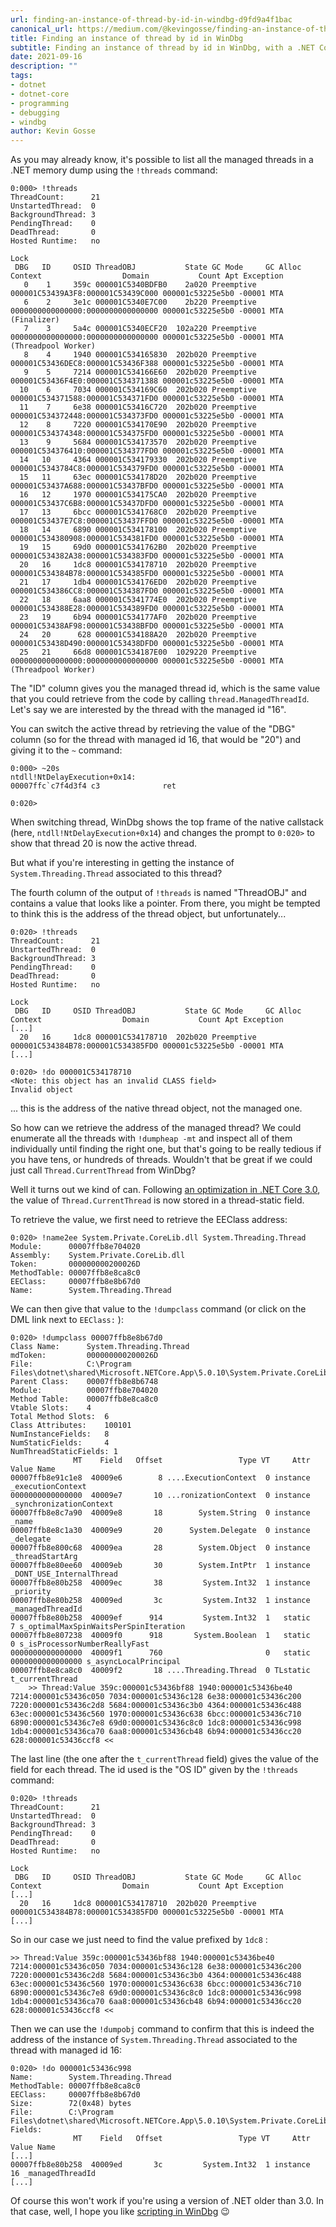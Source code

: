 ```yaml
---
url: finding-an-instance-of-thread-by-id-in-windbg-d9fd9a4f1bac
canonical_url: https://medium.com/@kevingosse/finding-an-instance-of-thread-by-id-in-windbg-d9fd9a4f1bac
title: Finding an instance of thread by id in WinDbg
subtitle: Finding an instance of thread by id in WinDbg, with a .NET Core memory dump
date: 2021-09-16
description: ""
tags:
- dotnet
- dotnet-core
- programming
- debugging
- windbg
author: Kevin Gosse
---
```


As you may already know, it's possible to list all the managed threads in a .NET memory dump using the `!threads` command:

```
0:000> !threads
ThreadCount:      21
UnstartedThread:  0
BackgroundThread: 3
PendingThread:    0
DeadThread:       0
Hosted Runtime:   no
                                                                                                            Lock  
 DBG   ID     OSID ThreadOBJ           State GC Mode     GC Alloc Context                  Domain           Count Apt Exception
   0    1     359c 000001C5340BDFB0    2a020 Preemptive  000001C53439A3F8:000001C53439C000 000001c53225e5b0 -00001 MTA 
   6    2     3e1c 000001C5340E7C00    2b220 Preemptive  0000000000000000:0000000000000000 000001c53225e5b0 -00001 MTA (Finalizer) 
   7    3     5a4c 000001C5340ECF20  102a220 Preemptive  0000000000000000:0000000000000000 000001c53225e5b0 -00001 MTA (Threadpool Worker) 
   8    4     1940 000001C534165830  202b020 Preemptive  000001C53436DEC8:000001C53436F388 000001c53225e5b0 -00001 MTA 
   9    5     7214 000001C534166E60  202b020 Preemptive  000001C53436F4E0:000001C534371388 000001c53225e5b0 -00001 MTA 
  10    6     7034 000001C534169C60  202b020 Preemptive  000001C534371588:000001C534371FD0 000001c53225e5b0 -00001 MTA 
  11    7     6e38 000001C53416C720  202b020 Preemptive  000001C534372448:000001C534373FD0 000001c53225e5b0 -00001 MTA 
  12    8     7220 000001C534170E90  202b020 Preemptive  000001C534374348:000001C534375FD0 000001c53225e5b0 -00001 MTA 
  13    9     5684 000001C534173570  202b020 Preemptive  000001C534376410:000001C534377FD0 000001c53225e5b0 -00001 MTA 
  14   10     4364 000001C534179330  202b020 Preemptive  000001C5343784C8:000001C534379FD0 000001c53225e5b0 -00001 MTA 
  15   11     63ec 000001C534178D20  202b020 Preemptive  000001C53437A688:000001C53437BFD0 000001c53225e5b0 -00001 MTA 
  16   12     1970 000001C534175CA0  202b020 Preemptive  000001C53437C6B8:000001C53437DFD0 000001c53225e5b0 -00001 MTA 
  17   13     6bcc 000001C5341768C0  202b020 Preemptive  000001C53437E7C8:000001C53437FFD0 000001c53225e5b0 -00001 MTA 
  18   14     6890 000001C534178100  202b020 Preemptive  000001C534380908:000001C534381FD0 000001c53225e5b0 -00001 MTA 
  19   15     69d0 000001C5341762B0  202b020 Preemptive  000001C534382A38:000001C534383FD0 000001c53225e5b0 -00001 MTA 
  20   16     1dc8 000001C534178710  202b020 Preemptive  000001C534384B78:000001C534385FD0 000001c53225e5b0 -00001 MTA 
  21   17     1db4 000001C534176ED0  202b020 Preemptive  000001C534386CC8:000001C534387FD0 000001c53225e5b0 -00001 MTA 
  22   18     6aa8 000001C5341774E0  202b020 Preemptive  000001C534388E28:000001C534389FD0 000001c53225e5b0 -00001 MTA 
  23   19     6b94 000001C534177AF0  202b020 Preemptive  000001C53438AF98:000001C53438BFD0 000001c53225e5b0 -00001 MTA 
  24   20      628 000001C534188A20  202b020 Preemptive  000001C53438D490:000001C53438DFD0 000001c53225e5b0 -00001 MTA 
  25   21     66d8 000001C534187E00  1029220 Preemptive  0000000000000000:0000000000000000 000001c53225e5b0 -00001 MTA (Threadpool Worker) 
```

The "ID" column gives you the managed thread id, which is the same value that you could retrieve from the code by calling `thread.ManagedThreadId`. Let's say we are interested by the thread with the managed id "16".

You can switch the active thread by retrieving the value of the "DBG" column (so for the thread with managed id 16, that would be "20") and giving it to the `~` command:

```
0:000> ~20s
ntdll!NtDelayExecution+0x14:
00007ffc`c7f4d3f4 c3              ret

0:020> 
```

When switching thread, WinDbg shows the top frame of the native callstack (here, `ntdll!NtDelayExecution+0x14`) and changes the prompt to `0:020>` to show that thread 20 is now the active thread.

But what if you're interesting in getting the instance of `System.Threading.Thread` associated to this thread?

The fourth column of the output of `!threads` is named "ThreadOBJ" and contains a value that looks like a pointer. From there, you might be tempted to think this is the address of the thread object, but unfortunately...

```
0:020> !threads
ThreadCount:      21
UnstartedThread:  0
BackgroundThread: 3
PendingThread:    0
DeadThread:       0
Hosted Runtime:   no
                                                                                                            Lock  
 DBG   ID     OSID ThreadOBJ           State GC Mode     GC Alloc Context                  Domain           Count Apt Exception
[...] 
  20   16     1dc8 000001C534178710  202b020 Preemptive  000001C534384B78:000001C534385FD0 000001c53225e5b0 -00001 MTA
[...]

0:020> !do 000001C534178710
<Note: this object has an invalid CLASS field>
Invalid object
```

... this is the address of the native thread object, not the managed one.

So how can we retrieve the address of the managed thread? We could enumerate all the threads with `!dumpheap -mt` and inspect all of them individually until finding the right one, but that's going to be really tedious if you have tens, or hundreds of threads. Wouldn't that be great if we could just call `Thread.CurrentThread` from WinDbg?

Well it turns out we kind of can. Following [an optimization in .NET Core 3.0](https://github.com/dotnet/coreclr/pull/21328), the value of `Thread.CurrentThread` is now stored in a thread-static field.

To retrieve the value, we first need to retrieve the EEClass address:

```
0:020> !name2ee System.Private.CoreLib.dll System.Threading.Thread
Module:      00007ffb8e704020
Assembly:    System.Private.CoreLib.dll
Token:       000000000200026D
MethodTable: 00007ffb8e8ca8c0
EEClass:     00007ffb8e8b67d0
Name:        System.Threading.Thread
```

We can then give that value to the `!dumpclass` command (or click on the DML link next to `EEClass:` ):

```
0:020> !dumpclass 00007ffb8e8b67d0
Class Name:      System.Threading.Thread
mdToken:         000000000200026D
File:            C:\Program Files\dotnet\shared\Microsoft.NETCore.App\5.0.10\System.Private.CoreLib.dll
Parent Class:    00007ffb8e8b6748
Module:          00007ffb8e704020
Method Table:    00007ffb8e8ca8c0
Vtable Slots:    4
Total Method Slots:  6
Class Attributes:    100101  
NumInstanceFields:   8
NumStaticFields:     4
NumThreadStaticFields: 1
              MT    Field   Offset                 Type VT     Attr            Value Name
00007ffb8e91c1e8  40009e6        8 ....ExecutionContext  0 instance           _executionContext
0000000000000000  40009e7       10 ...ronizationContext  0 instance           _synchronizationContext
00007ffb8e8c7a90  40009e8       18        System.String  0 instance           _name
00007ffb8e8c1a30  40009e9       20      System.Delegate  0 instance           _delegate
00007ffb8e800c68  40009ea       28        System.Object  0 instance           _threadStartArg
00007ffb8e80ee60  40009eb       30        System.IntPtr  1 instance           _DONT_USE_InternalThread
00007ffb8e80b258  40009ec       38         System.Int32  1 instance           _priority
00007ffb8e80b258  40009ed       3c         System.Int32  1 instance           _managedThreadId
00007ffb8e80b258  40009ef      914         System.Int32  1   static                7 s_optimalMaxSpinWaitsPerSpinIteration
00007ffb8e807238  40009f0      918       System.Boolean  1   static                0 s_isProcessorNumberReallyFast
0000000000000000  40009f1      760                       0   static 0000000000000000 s_asyncLocalPrincipal
00007ffb8e8ca8c0  40009f2       18 ....Threading.Thread  0 TLstatic  t_currentThread
    >> Thread:Value 359c:000001c53436bf88 1940:000001c53436be40 7214:000001c53436c050 7034:000001c53436c128 6e38:000001c53436c200 7220:000001c53436c2d8 5684:000001c53436c3b0 4364:000001c53436c488 63ec:000001c53436c560 1970:000001c53436c638 6bcc:000001c53436c710 6890:000001c53436c7e8 69d0:000001c53436c8c0 1dc8:000001c53436c998 1db4:000001c53436ca70 6aa8:000001c53436cb48 6b94:000001c53436cc20 628:000001c53436ccf8 <<
```

The last line (the one after the `t_currentThread` field) gives the value of the field for each thread. The id used is the "OS ID" given by the `!threads` command:

```
0:020> !threads
ThreadCount:      21
UnstartedThread:  0
BackgroundThread: 3
PendingThread:    0
DeadThread:       0
Hosted Runtime:   no
                                                                                                            Lock  
 DBG   ID     OSID ThreadOBJ           State GC Mode     GC Alloc Context                  Domain           Count Apt Exception
[...] 
  20   16     1dc8 000001C534178710  202b020 Preemptive  000001C534384B78:000001C534385FD0 000001c53225e5b0 -00001 MTA
[...]
```

So in our case we just need to find the value prefixed by `1dc8` :

```
>> Thread:Value 359c:000001c53436bf88 1940:000001c53436be40 7214:000001c53436c050 7034:000001c53436c128 6e38:000001c53436c200 7220:000001c53436c2d8 5684:000001c53436c3b0 4364:000001c53436c488 63ec:000001c53436c560 1970:000001c53436c638 6bcc:000001c53436c710 6890:000001c53436c7e8 69d0:000001c53436c8c0 1dc8:000001c53436c998 1db4:000001c53436ca70 6aa8:000001c53436cb48 6b94:000001c53436cc20 628:000001c53436ccf8 <<
```

Then we can use the `!dumpobj` command to confirm that this is indeed the address of the instance of `System.Threading.Thread` associated to the thread with managed id 16:

```
0:020> !do 000001c53436c998
Name:        System.Threading.Thread
MethodTable: 00007ffb8e8ca8c0
EEClass:     00007ffb8e8b67d0
Size:        72(0x48) bytes
File:        C:\Program Files\dotnet\shared\Microsoft.NETCore.App\5.0.10\System.Private.CoreLib.dll
Fields:
              MT    Field   Offset                 Type VT     Attr            Value Name
[...]
00007ffb8e80b258  40009ed       3c         System.Int32  1 instance               16 _managedThreadId
[...]
```

Of course this won't work if you're using a version of .NET older than 3.0. In that case, well, I hope you like [scripting in WinDbg](https://stackoverflow.com/a/4616882/869621) 😉


